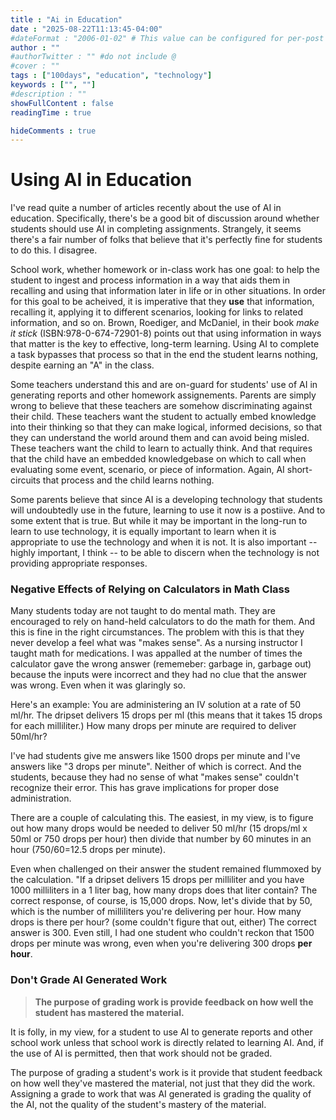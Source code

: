```yaml
---
title : "Ai in Education"
date : "2025-08-22T11:13:45-04:00"
#dateFormat : "2006-01-02" # This value can be configured for per-post date formatting
author : ""
#authorTwitter : "" #do not include @
#cover : ""
tags : ["100days", "education", "technology"]
keywords : ["", ""]
#description : ""
showFullContent : false
readingTime : true

hideComments : true
---
```

# Using AI in Education

I've read quite a number of articles recently about the use of AI in education.  Specifically, there's be a good bit of discussion around whether students should use AI in completing assignments. Strangely, it seems there's a fair number of folks that believe that it's perfectly fine for students to do this. I disagree.

School work, whether homework or in-class work has one goal: to help the student to ingest and process information in a way that aids them in recalling and using that information later in life or in other situations. In order for this goal to be acheived, it is imperative that they **use** that information, recalling it, applying it to different scenarios, looking for links to related information, and so on. Brown, Roediger, and McDaniel, in their book _make it stick_ (ISBN:978-0-674-72901-8) points out that using information in ways that matter is the key to effective, long-term learning. Using AI to complete a task bypasses that process so that in the end the student learns nothing, despite earning an "A" in the class.

Some teachers understand this and are on-guard for students' use of AI in generating reports and other homework assignements. Parents are simply wrong to believe that these teachers are somehow discriminating against their child. These teachers want the student to actually embed knowledge into their thinking so that they can make logical, informed decisions, so that they can understand the world around them and can avoid being misled. These teachers want the child to learn to actually think. And that requires that the child have an embedded knowledgebase on which to call when evaluating some event, scenario, or piece of information. Again, AI short-circuits that process and the child learns nothing.

Some parents believe that since AI is a developing technology that students will undoubtedly use in the future, learning to use it now  is a postiive. And to some extent that is true. But while it may be important in the long-run to learn to use technology, it is equally important to learn when it is appropriate to use the technology and when it is not. It is also important -- highly important, I think -- to be able to discern when the technology is not providing appropriate responses.

### Negative Effects of Relying on Calculators in Math Class

Many students today are not taught to do mental math. They are encouraged to rely on hand-held calculators to do the math for them. And this is fine in the right circumstances. The problem with this is that they never develop a feel what was "makes sense". As a nursing instructor I taught math for medications. I was appalled at the number of times the calculator gave the wrong answer (rememeber: garbage in, garbage out) because the inputs were incorrect and they had no clue that the answer was wrong. Even when it was glaringly so. 

Here's an example:
You are administering an IV solution at a rate of 50 ml/hr. The dripset delivers 15 drops per ml (this means that it takes 15 drops for each milliliter.) How many drops per minute are required to deliver 50ml/hr?

I've had students give me answers like 1500 drops per minute and I've answers like "3 drops per minute". Neither of which is correct. And the students, because they had no sense of what "makes sense" couldn't recognize their error.  This has grave implications for proper dose administration. 

There are a couple of calculating this. The easiest, in my view, is to figure out how many drops would be needed to deliver 50 ml/hr (15 drops/ml x 50ml or 750 drops per hour) then divide that number by 60 minutes in an hour (750/60=12.5 drops per minute). 

Even when challenged on their answer the student remained flummoxed by the calculation. "If a dripset delivers 15 drops per milliliter and you have 1000 milliliters in a 1 liter bag, how many drops does that liter contain? The correct response, of course, is 15,000 drops. Now, let's divide that by 50, which is the number of milliliters you're delivering per hour. How many drops is there per hour? (some couldn't figure that out, either) The correct answer is 300. Even still, I had one student who couldn't reckon that 1500 drops per minute was wrong, even when you're delivering 300 drops **per hour**. 

### Don't Grade AI Generated Work
>**The purpose of grading work is provide feedback on how well the student has mastered the material.**

It is folly, in my view, for a student to use AI to generate reports and other school work unless that school work is directly related to learning AI. And, if the use of AI is permitted, then that work should 
not be graded.  

The purpose of grading a student's work is it provide that student feedback on how well they've mastered the material, not just that they did the work. Assigning a grade to work that was AI generated is grading the quality of the AI, not the quality of the student's mastery of the material. 

